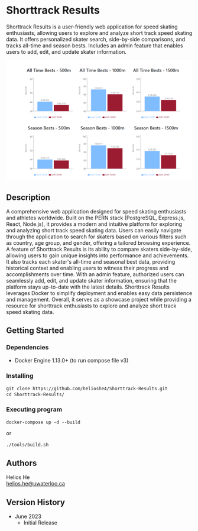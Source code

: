 # Shorttrack Results

Shorttrack Results is a user-friendly web application for speed skating enthusiasts, allowing users to explore and analyze short track speed skating data. It offers personalized skater search, side-by-side comparisons, and tracks all-time and season bests. Includes an admin feature that enables users to add, edit, and update skater information.

![Comparison example](./client/src/images/comparison.png)

## Description

A comprehensive web application designed for speed skating enthusiasts and athletes worldwide. Built on the PERN stack (PostgreSQL, Express.js, React, Node.js), it provides a modern and intuitive platform for exploring and analyzing short track speed skating data. Users can easily navigate through the application to search for skaters based on various filters such as country, age group, and gender, offering a tailored browsing experience. A feature of Shorttrack Results is its ability to compare skaters side-by-side, allowing users to gain unique insights into performance and achievements. It also tracks each skater's all-time and seasonal best data, providing historical context and enabling users to witness their progress and accomplishments over time. With an admin feature, authorized users can seamlessly add, edit, and update skater information, ensuring that the platform stays up-to-date with the latest details. Shorttrack Results leverages Docker to simplify deployment and enables easy data persistence and management. Overall, it serves as a showcase project while providing a resource for shorttrack enthusiasts to explore and analyze short track speed skating data.

## Getting Started

### Dependencies

- Docker Engine 1.13.0+ (to run compose file v3)

### Installing

```
git clone https://github.com/helioshe4/Shorttrack-Results.git
cd Shorttrack-Results/
```

### Executing program

```
docker-compose up -d --build
```
or 
```
./tools/build.sh
```

<!-- ## Help -->


## Authors

Helios He  
helios.he@uwaterloo.ca

## Version History

- June 2023
  - Initial Release

<!-- ## License

This project is licensed under the [NAME HERE] License - see the LICENSE.md file for details

## Acknowledgments

Inspiration, code snippets, etc.

- [awesome-readme](https://github.com/matiassingers/awesome-readme)
- [PurpleBooth](https://gist.github.com/PurpleBooth/109311bb0361f32d87a2)
- [dbader](https://github.com/dbader/readme-template)
- [zenorocha](https://gist.github.com/zenorocha/4526327)
- [fvcproductions](https://gist.github.com/fvcproductions/1bfc2d4aecb01a834b46) -->
